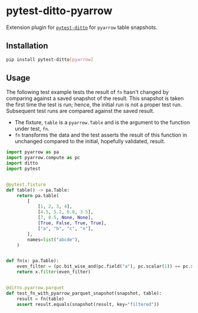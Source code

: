 # pytest-ditto-pyarrow

Extension plugin for [`pytest-ditto`](https://github.com/owlowlyowl/pytest-ditto) for `pyarrow` table snapshots.

## Installation
```bash
pip install pytest-ditto[pyarrow]
```

## Usage
The following test example tests the result of `fn` hasn't changed by comparing against a saved snapshot of the result. This snapshot is taken the first time the test is run; hence, the initial run is not a proper test run. Subsequent test runs are compared against the saved result.

- The fixture, `table` is a `pyarrow.Table` and is the argument to the function under test, `fn`.
- `fn` transforms the data and the test asserts the result of this function in unchanged compared to the initial, hopefully validated, result.

```python
import pyarrow as pa
import pyarrow.compute as pc
import ditto
import pytest


@pytest.fixture
def table() -> pa.Table:
    return pa.table(
        [
            [1, 2, 3, 4],
            [4.5, 5.2, 6.8, 3.5],
            [7, 8.5, None, None],
            [True, False, True, True],
            ["a", "b", "c", "x"],
        ],
        names=list("abcde"),
    )


def fn(x: pa.Table):
    even_filter = (pc.bit_wise_and(pc.field("a"), pc.scalar(1)) == pc.scalar(0))
    return x.filter(even_filter)


@ditto.pyarrow.parquet
def test_fn_with_pyarrow_parquet_snapshot(snapshot, table):
    result = fn(table)
    assert result.equals(snapshot(result, key="filtered"))
```
